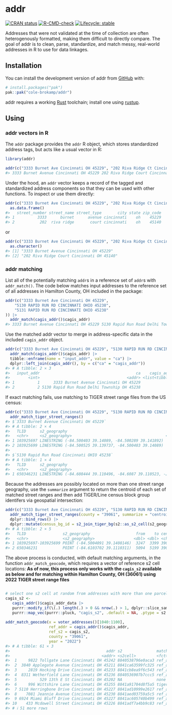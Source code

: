 
<!-- README.md is generated from README.Rmd. Please edit that file -->

# addr

<!-- badges: start -->

[![CRAN
status](https://www.r-pkg.org/badges/version/addr)](https://CRAN.R-project.org/package=addr)
[![R-CMD-check](https://github.com/cole-brokamp/addr/actions/workflows/R-CMD-check.yaml/badge.svg)](https://github.com/cole-brokamp/addr/actions/workflows/R-CMD-check.yaml)
[![Lifecycle:
stable](https://img.shields.io/badge/lifecycle-stable-brightgreen.svg)](https://lifecycle.r-lib.org/articles/stages.html#stable)
<!-- badges: end -->

Addresses that were not validated at the time of collection are often
heterogenously formatted, making them difficult to directly compare. The
goal of addr is to clean, parse, standardize, and match messy,
real-world addresses in R to use for data linkages.

## Installation

You can install the development version of addr from
[GitHub](https://github.com/) with:

``` r
# install.packages("pak")
pak::pak("cole-brokamp/addr")
```

addr requires a working
[Rust](https://www.rust-lang.org/learn/get-started) toolchain; install
one using [rustup](https://www.rust-lang.org/tools/install).

## Using

### addr vectors in R

The `addr` package provides the `addr` R object, which stores
standardized address tags, but acts like a usual vector in R:

``` r
library(addr)
```

``` r
addr(c("3333 Burnet Ave Cincinnati OH 45229", "202 Riva Ridge Ct Cincinnati OH 45140"))
#> 3333 Burnet Avenue Cincinnati OH 45229 202 Riva Ridge Court Cincinnati OH 45140
```

Under the hood, an `addr` vector keeps a record of the tagged and
standardized address components so that they can be used with other
functions. To inspect or use them directly:

``` r
addr(c("3333 Burnet Ave Cincinnati OH 45229", "202 Riva Ridge Ct Cincinnati OH 45140")) |>
  as.data.frame()
#>   street_number street_name street_type       city state zip_code
#> 1          3333      burnet      avenue cincinnati    oh    45229
#> 2           202  riva ridge       court cincinnati    oh    45140
```

or

``` r
addr(c("3333 Burnet Ave Cincinnati OH 45229", "202 Riva Ridge Ct Cincinnati OH 45140")) |>
  as.character()
#> [1] "3333 Burnet Avenue Cincinnati OH 45229"  
#> [2] "202 Riva Ridge Court Cincinnati OH 45140"
```

### addr matching

List all of the potentially matching `addr`s in a reference set of
`addr`s with `addr_match()`. The code below matches input addresses to
the reference set of all addresses in Hamilton County, OH included in
the package:

``` r
addr(c("3333 Burnet Ave Cincinnati OH 45229", 
    "5130 RAPID RUN RD CINCINNATI OHIO 45238",
    "5131 RAPID RUN RD CINCINNATI OHIO 45238"
)) |>
  addr_match(cagis_addr()$cagis_addr)
#> 3333 Burnet Avenue Cincinnati OH 45229 5130 Rapid Run Road Delhi Township OH 45238 NA NA NA NA NA NA
```

Use the matched addr vector to merge in address-specific data in the
included `cagis_addr` object.

``` r
addr(c("3333 Burnet Ave Cincinnati OH 45229", "5130 RAPID RUN RD CINCINNATI OHIO 45238")) |>
  addr_match(cagis_addr()$cagis_addr) |>
  tibble::enframe(name = "input_addr", value = "ca") |>
  dplyr::left_join(cagis_addr(), by = c("ca" = "cagis_addr"))
#> # A tibble: 2 × 3
#>   input_addr                                          ca    cagis_addr_data
#>        <int>                                      <addr> <list<tibble[,6]>>
#> 1          1      3333 Burnet Avenue Cincinnati OH 45229            [1 × 6]
#> 2          2 5130 Rapid Run Road Delhi Township OH 45238            [1 × 6]
```

If exact matching fails, use matching to TIGER street range files from
the US census:

``` r
addr(c("3333 Burnet Ave Cincinnati OH 45229", "5130 RAPID RUN RD CINCINNATI OHIO 45238")) |>
  addr_match_tiger_street_ranges()
#> $`3333 Burnet Avenue Cincinnati OH 45229`
#> # A tibble: 2 × 4
#>   TLID      s2_geography                                            from    to
#>   <chr>     <s2_geography>                                         <dbl> <dbl>
#> 1 103925697 LINESTRING (-84.500403 39.14089, -84.500289 39.141892)  3301  3399
#> 2 103925699 LINESTRING (-84.500525 39.139737, -84.500403 39.14089)  3247  3398
#> 
#> $`5130 Rapid Run Road Cincinnati OHIO 45238`
#> # A tibble: 1 × 4
#>   TLID      s2_geography                                              from    to
#>   <chr>     <s2_geography>                                           <dbl> <dbl>
#> 1 650346231 LINESTRING (-84.608444 39.110496, -84.6087 39.110523, -…  5094  5199
```

Because the addresses are possibly located on more than one street range
geography, use the `summarize` argument to return the centroid of each
set of matched street ranges and then add TIGER/Line census block group
identifers via geospatial intersection:

``` r
addr(c("3333 Burnet Ave Cincinnati OH 45229", "5130 RAPID RUN RD CINCINNATI OHIO 45238")) |>
  addr_match_tiger_street_ranges(county = "39061", summarize = "centroid") |>
  dplyr::bind_rows() |>
  dplyr::mutate(census_bg_id = s2_join_tiger_bg(s2::as_s2_cell(s2_geography)))
#> # A tibble: 2 × 5
#>   TLID                s2_geography                    from    to census_bg_id
#>   <chr>               <s2_geography>                 <dbl> <dbl> <chr>       
#> 1 103925697-103925699 POINT (-84.5004091 39.1408146)  3247  3399 390610270002
#> 2 650346231           POINT (-84.6103702 39.1110311)  5094  5199 390610214011
```

The above process is conducted, with default matching arguments, in the
function `addr_match_geocode`, which requires a vector of reference s2
cell locations: **As of now, this process only works with the `cagis_s2`
available as below and for matching within Hamilton County, OH (36061)
using 2022 TIGER street range files**

``` r

# select one s2 cell at random from addresses with more than one parcel identifier and coordinates
cagis_s2 <-
   cagis_addr()$cagis_addr_data |>
   purrr::modify_if(\(.) length(.) > 0 && nrow(.) > 1, dplyr::slice_sample, n = 1) |>
   purrr::map_vec(purrr::pluck, "cagis_s2", .default = NA, .ptype = s2::s2_cell())
   
addr_match_geocode(x = voter_addresses()[1040:1100], 
                   ref_addr = cagis_addr()$cagis_addr,
                   ref_s2 = cagis_s2,
                   county = "39061",
                   year = "2022")
#> # A tibble: 61 × 3
#>                                          addr s2               match_method
#>                                        <addr> <s2cell>         <fct>       
#>  1     9822 Tollgate Lane Cincinnati OH 45242 8840538796e0aca3 ref_addr    
#>  2  3840 Applegate Avenue Cincinnati OH 45211 8841ca63599fc325 ref_addr    
#>  3     2819 Hocking Drive Cincinnati OH 45233 8841cb8ea9f6c543 ref_addr    
#>  4  8311 Wetherfield Lane Cincinnati OH 45236 8840536907b7ccc5 ref_addr    
#>  5          529 13th E St Cincinnati OH 45202 NA               none        
#>  6     996 Wittshire Lane Cincinnati OH 45255 8841a91704d8f5a5 tiger_range 
#>  7 5110 Herringbone Drive Cincinnati OH 45227 8841ad10999e2617 ref_addr    
#>  8    7081 Jeannie Avenue Cincinnati OH 45230 8841aed03759a5c5 ref_addr    
#>  9 6924 Miami Bluff Drive Cincinnati OH 45227 8841ac605740b499 ref_addr    
#> 10    433 Mcdowell Street Cincinnati OH 45226 8841adf7a4bb9c83 ref_addr    
#> # ℹ 51 more rows
```
